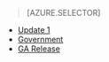 > [AZURE.SELECTOR]
- [Update 1](../articles/storsimple/storsimple-deployment-walkthrough-u1.md)
- [Government](../articles/storsimple/storsimple-deployment-walkthrough-gov.md)
- [GA Release](../articles/storsimple/storsimple-deployment-walkthrough.md)



